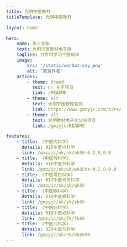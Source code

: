 ```yaml
---
title: 光明中医教材
titleTemplate: 光明中医教材

layout: home

hero:
    name: 第三学年
    text: 光明中医教材电子版
    tagline: 分学科学习中医知识
    image:
        src: '/static/wechat-pay.png'
        alt: '赞赏作者'
    actions:
        - theme: brand
          text: 👉 关于项目
          link: /README
        - theme: alt
          text: 光明中医教程官网
          link: https://www.gmzyjc.com/site/
        - theme: alt
          text: 光明教材电子化公益项目
          link: /gmzyjc/README

features:
    - title: 《中医内科学》
      details: 015中医内科学
      link: /gmzyjc/ok/nk/nk00-0.2.0.0.0
    - title: 《中医外科学》
      details: 016中医外科学
      link: /gmzyjc/ok/wk/wk00bz-0.2.0.0.0
    - title: 《中医骨伤科学》
      details: 017中医骨伤科学
      link: /gmzyjc/ok/gk/gk00
    - title: 《中医眼科学》
      details: 018中医眼科学
      link: /gmzyjc/ok/yk/yk00
    - title: 《中医妇科学》
      details: 019中医妇科学
      link: /gmzyjc/ok/fk/fk00
    - title: 《中医儿科学》
      details: 020中医儿科学
      link: /gmzyjc/ok/ek/ek0000
---
```

